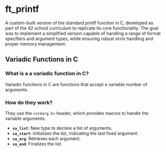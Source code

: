 # ft_printf

A custom-built version of the standard printf function in C, developed as part of the 42 school curriculum to replicate its core functionality. The goal was to implement a simplified version capable of handling a range of format specifiers and argument types, while ensuring robust error handling and proper memory management.

## Variadic Functions in C

### What is a a variadic function in C?
Variadic functions in C are functions that accept a variable number of arguments.

### How do they work?
They use the `<stdarg.h>` header, which provides macros to handle the variable arguments.

- **`va_list`**:      New type to declare a list of arguments.
- **`va_start`**:     Initializes the list, indicating the last fixed argument.
- **`va_arg`**:       Retrieves each argument.
- **`va_end`**:       Finalizes the list.
